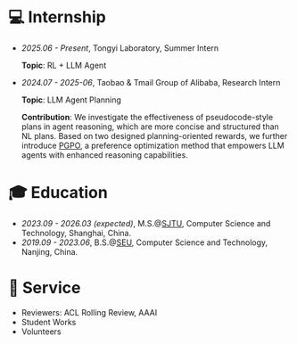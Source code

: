 # 💻 Internship
- *2025.06 - Present*, Tongyi Laboratory, Summer Intern
  
  **Topic**: RL + LLM Agent

- *2024.07 - 2025-06*, Taobao & Tmail Group of Alibaba, Research Intern
  
  **Topic**: LLM Agent Planning
  
  **Contribution**:  We investigate the effectiveness of pseudocode-style plans in agent reasoning, which are more concise and structured than NL plans. Based on two designed planning-oriented rewards, we further introduce [PGPO](https://github.com/zouyingcao/PGPO), a preference optimization method that empowers LLM agents with enhanced reasoning capabilities.

# 🎓 Education

- *2023.09 - 2026.03 (expected)*, M.S.@[SJTU](https://www.sjtu.edu.cn/), Computer Science and Technology, Shanghai, China.
- *2019.09 - 2023.06*, B.S.@[SEU](https://www.seu.edu.cn/), Computer Science and Technology, Nanjing, China.

# 🌲 Service
- Reviewers: ACL Rolling Review, AAAI
- Student Works
- Volunteers
